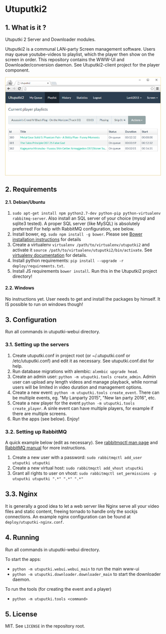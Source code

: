 # Utuputki2

## 1. What is it ?

Utuputki 2 Server and Downloader modules.

Utuputki2 is a communal LAN-party Screen management software. Users may queue youtube-videos to playlist, which the player
then show on the screen in order. This repository contains the WWW-UI and Downloader/conversion daemon. See
Utuputki2-client project for the player component.

![Screenshot](https://raw.githubusercontent.com/katajakasa/Utuputki2/master/media/screen.png)

## 2. Requirements

#### 2.1. Debian/Ubuntu

1. `sudo apt-get install npm python2.7-dev python-pip python-virtualenv rabbitmq-server`. Also install an SQL server of your choice (mysql and sqlite3 tested). A proper SQL server (like MySQL) is absolutely preferred! For help with RabbitMQ configuration, see below.
2. Install bower, eg. `sudo npm install -g bower`. Please see [Bower installation  instructions](http://bower.io/#install-bower) for details
3. Create a virtualenv `virtualenv /path/to/virtualenv/utuputki2` and activate it `source /path/to/virtualenv/utuputki2/bin/activate`. See [virtualenv documentation](https://virtualenv.pypa.io/en/latest/) for details.
4. Install python requirements: `pip install --upgrade -r deploy/requirements.txt`.
5. Install JS requirements `bower install`. Run this in the Utuputki2 project directory!

#### 2.2. Windows

No instructions yet. User needs to get and install the packages by himself. It IS possible to run on windows though!

## 3. Configuration

Run all commands in utuputki-webui directory.

### 3.1. Setting up the servers

1. Create utuputki.conf in project root (or ~/.utuputki.conf or /etc/utuputki.conf) and edit it as necessary.
   See utuputki.conf.dist for help.
2. Run database migrations with alembic: `alembic upgrade head`.
3. Create an admin user: `python -m utuputki.tools create_admin`. Admin user can upload any length videos and manage playback, while normal users will be limited in video duration and management options.
4. Create a new event: `python -m utuputki.tools create_event`. There can be multiple events, eg. "My Lanparty 2015", "New lan party 2016", etc.
5. Create a new player for the event `python -m utuputki.tools create_player`. A sinle event can have multiple players, for example if there are multiple screens.
6. Run the apps (see below). Enjoy!

### 3.2. Setting up RabbitMQ

A quick example below (edit as necessary). See [rabbitmqctl man page](https://www.rabbitmq.com/man/rabbitmqctl.1.man.html) and [RabbitMQ manual](https://www.rabbitmq.com/download.html) for more instructions.

1. Create a new user with a password: `sudo rabbitmqctl add_user utuputki utuputki`
2. Create a new virtual host: `sudo rabbitmqctl add_vhost utuputki`
3. Grant all rights to user on vhost: `sudo rabbitmqctl set_permissions -p utuputki utuputki ".*" ".*" ".*"`

## 3.3. Nginx

It is generally a good idea to let a web server like Nginx serve all your video files and static content, freeing tornado to handle only the sockjs connections. An example nginx configuration can be found at `deploy/utuputki-nginx.conf`.

## 4. Running

Run all commands in utuputki-webui directory.

To start the apps:
* `python -m utuputki.webui.webui_main` to run the main www-ui
* `python -m utuputki.downloader.downloader_main` to start the downloader daemon.

To run the tools (for creating the event and a player)
* `python -m utuputki.tools <command>`

## 5. License

MIT. See `LICENSE` in the repository root.
